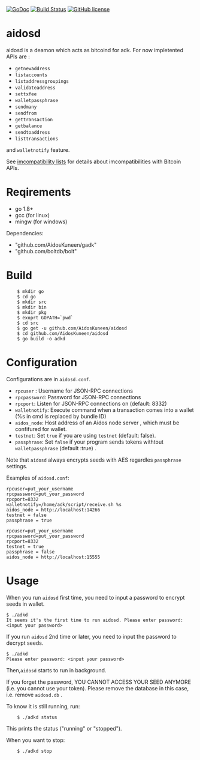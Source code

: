 [![GoDoc](https://godoc.org/github.com/AidosKuneen/aidosd?status.svg)](https://godoc.org/github.com/AidosKuneen/aidosd)
[![Build Status](https://travis-ci.org/AidosKuneen/aidosd.svg?branch=master)](https://travis-ci.org/AidosKuneen/aidosd)
[![GitHub license](https://img.shields.io/badge/license-MIT-blue.svg)](https://raw.githubusercontent.com/AidosKuneen/aidosd/LICENSE)

# aidosd

aidosd is a deamon which acts as bitcoind for adk. For now impletented APIs are :

* `getnewaddress`
* `listaccounts`
* `listaddressgroupings`
* `validateaddress`
* `settxfee`
* `walletpassphrase`
* `sendmany`
* `sendfrom`
* `gettransaction`
* `getbalance`
* `sendtoaddress`
* `listtransactions`

and `walletnotify` feature.


See [imcompatibility lists](https://github.com/AidosKuneen/aidosd/blob/master/incompatility.md)
for details about imcompatibilities with Bitcoin APIs.

# Reqirements

* go 1.8+
* gcc (for linux)
* mingw (for windows)

Dependencies:
* "github.com/AidosKuneen/gadk"
* "github.com/boltdb/bolt"


# Build

```
	$ mkdir go
	$ cd go
	$ mkdir src
	$ mkdir bin
	$ mkdir pkg
	$ exoprt GOPATH=`pwd`
	$ cd src
	$ go get -u github.com/AidosKuneen/aidosd
	$ cd github.com/AidosKuneen/aidosd
	$ go build -o adkd
```

# Configuration

Configurations are in `aidosd.conf`.

 * `rpcuser` : Username for JSON-RPC connections 
 * `rpcpassword`: Password for JSON-RPC connections 
 * `rpcport`: Listen for JSON-RPC connections on <port> (default: 8332) 
 * `walletnotify`: Execute command when a  transaction comes into a wallet (%s in cmd is replaced by bundle ID) 
 * `aidos_node`: Host address of an Aidos node server , which must be confifured  for wallet.
 * `testnet`: Set `true` if you are using `testnet` (default: false).
 * `passphrase`: Set `false` if your program sends tokens withtout `walletpassphrase` (default :true) .

Note that `aidosd` always encrypts seeds with AES regardles `passphrase` settings. 

Examples of `aidosd.conf`:

```
rpcuser=put_your_username
rpcpassword=put_your_password
rpcport=8332
walletnotify=/home/adk/script/receive.sh %s
aidos_node = http://localhost:14266
testnet = false
passphrase = true
```

```
rpcuser=put_your_username
rpcpassword=put_your_password
rpcport=8332
testnet = true
passphrase = false
aidos_node = http://localhost:15555
```


# Usage

When you run `aidosd` first time, you need to input a password to encrypt seeds in wallet.

```
$ ./adkd
It seems it's the first time to run aidosd. Please enter password: <input your password> 
```

If you run `aidosd` 2nd time or later, you need to input the password to decrypt seeds.

```
$ ./adkd
Please enter password: <input your password> 
```

Then,`aidosd` starts to run in background.

If you forget the password, YOU CANNOT ACCESS YOUR SEED ANYMORE (i.e. you cannot use your token).
Please remove the database in this case, i.e. remove `aidosd.db` .



To know it is still running, run:

```
	$ ./adkd status
```

This prints the status ("running" or "stopped").


When you want to stop:

```
	$ ./adkd stop
```
